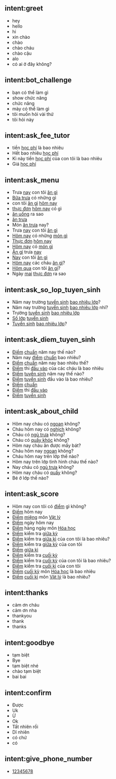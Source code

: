 ## intent:greet
- hey
- hello
- hi
- xin chào
- chào
- chào cháu
- chào cậu
- alo
- có ai ở đây không?

## intent:bot_challenge
- bạn có thể làm gì
- show chức năng
- chức năng
- mày có thể làm gì
- tôi muốn hỏi vài thứ
- tôi hỏi này

## intent:ask_fee_tutor
- tiền [học phí](fee_tutor) là bao nhiêu
- Hết bao nhiêu [học phí](fee_tutor)
- Kì này tiền [học phí](fee_tutor) của con tôi là bao nhiêu
- Giá [học phí](fee_tutor)


## intent:ask_menu
- Trưa [nay](time) con tôi [ăn gì](menu)
- [Bữa trưa](menu) có những gì
- con tôi [ăn gì](menu) [hôm nay](time)
- [thực đơn](menu) [hôm nay](time) có gì
- [ăn uống](menu) ra sao
- [ăn trưa](menu)
- Món [ăn trưa](menu) nay?
- Trưa [nay](time) con tôi [ăn gì](menu)
- [Hôm nay](time) có những [món gì](menu)
- [Thực đơn](menu) [hôm nay](time)
- [Hôm nay](time) có [món gì](menu) 
- [Ăn gì](menu) trưa [nay](time)
- [Nay](time) con tôi [ăn gì](menu)
- [Hôm nay](time) các cháu [ăn gì](menu)?
- [Hôm qua](time) con tôi [ăn gì](menu)?
- Ngày [mai](time) [thực đơn](menu) ra sao

## intent:ask_so_lop_tuyen_sinh
- Năm nay trường [tuyển sinh](tuyen_sinh) [bao nhiêu lớp](classes_number)?
- Năm nay trường [tuyển sinh](tuyen_sinh) [bao nhiêu lớp](classes_number) nhỉ?
- Trường [tuyển sinh](tuyen_sinh) [bao nhiêu lớp](classes_number)
- [Số lớp](classes_number) [tuyển sinh](tuyen_sinh)
- [Tuyển sinh](tuyen_sinh) [bao nhiêu lớp](classes_number)?

## intent:ask_diem_tuyen_sinh
- [Điểm](score) [chuẩn](tuyen_sinh) năm nay thế nào?
- Năm nay [điểm](score) [chuẩn](tuyen_sinh) bao nhiêu?
- [Điểm](score) [chuẩn](tuyen_sinh) năm nay bao nhiêu thế?
- [Điểm](score) thi [đầu vào](tuyen_sinh) của các cháu là bao nhiêu
- [Điểm](score) [tuyển sinh](tuyen_sinh) năm nay thế nào?
- [Điểm](score) [tuyển sinh](tuyen_sinh) đầu vào là bao nhiêu?
- [Điểm](score) [chuẩn](tuyen_sinh)
- [Điểm](score) thi [đầu vào](tuyen_sinh)
- [Điểm](score) [tuyển sinh](tuyen_sinh)

## intent:ask_about_child
- Hôm nay cháu có [ngoan](attitude) không?
- Cháu hôm nay có [nghịch](attitude) không?
- Cháu có [ngủ trưa](attitude) không?
- Cháu có [quấy khóc](attitude) không?
- Hôm nay cháu ăn được mấy bát?
- Cháu hôm nay [ngoan](attitude) không?
- Cháu hôm nay trên lớp thế nào?
- Hôm nay trên lớp tình hình cháu thế nào?
- Nay cháu có [ngủ trưa](attitude) không?
- Hôm nay cháu có [quấy](attitude) không?
- Bé ở lớp thế nào?

## intent:ask_score
- Hôm nay con tôi có [điểm](score) gì không?
- [Điểm](score) hôm nay 
- [Điểm](score) [miệng](daily_score) môn [Vật lý](subject)
- [Điểm](score) ngày hôm nay
- [Điểm](score) hàng ngày môn [Hóa học](subject)
- [Điểm](score) kiểm tra [giữa kỳ](mid_score)
- [Điểm](score) kiểm tra [giữa kì](mid_score) của con tôi là bao nhiêu?
- [Điểm](score) kiểm tra [giữa kỳ](mid_score) của con tôi
- [Điểm](score) [giữa kì](mid_score)
- [Điểm](score) kiểm tra [cuối kỳ](end_score)
- [Điểm](score) kiểm tra [cuối kỳ](end_score) của con tôi là bao nhiêu?
- [Điểm](score) kiểm tra [cuối kì](end_score) của con tôi
- [Điểm](score) [cuối kỳ](end_score) môn [Hóa học](subject) là bao nhiêu
- [Điểm](score) [cuối kì](end_score) môn [Vật lý](subject) là bao nhiêu?

## intent:thanks
- cảm ơn cháu
- cảm ơn nha
- thankyou
- thank
- thanks

## intent:goodbye
- tạm biệt
- Bye
- tạm biệt nhé
- chào tạm biệt
- bai bai

## intent:confirm
- Được
- Uk
- Ừ
- Ok
- Tất nhiên rồi
- Dĩ nhiên
- có chứ
- có

## intent:give_phone_number
- [12345678](phone_number)